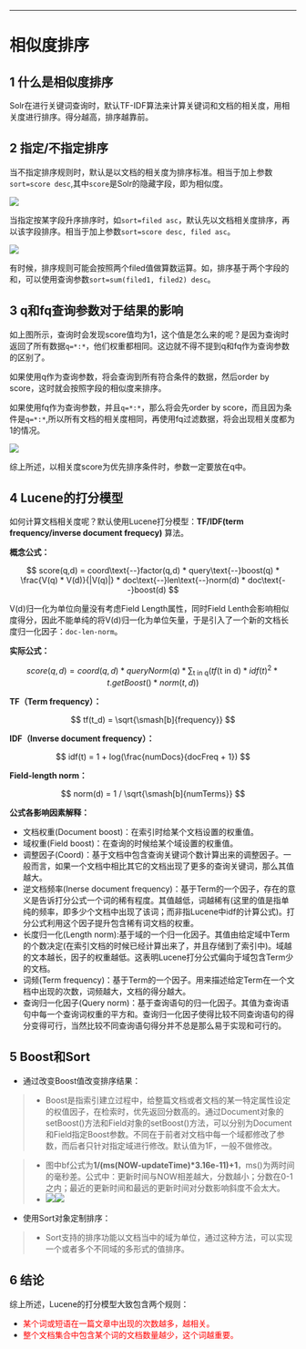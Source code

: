 ------



# 相似度排序

## 1 什么是相似度排序

Solr在进行关键词查询时，默认TF-IDF算法来计算关键词和文档的相关度，用相关度进行排序。得分越高，排序越靠前。

## 2 指定/不指定排序

当不指定排序规则时，默认是以文档的相关度为排序标准。相当于加上参数`sort=score desc`,其中`score`是Solr的隐藏字段，即为相似度。

![](../../images/Solr/不指定排序字段.png)

当指定按某字段升序排序时，如`sort=filed asc`，默认先以文档相关度排序，再以该字段排序。相当于加上参数`sort=score desc, filed asc`。

![](../../images/Solr/指定排序字段.png)

有时候，排序规则可能会按照两个filed值做算数运算。如，排序基于两个字段的和，可以使用查询参数`sort=sum(filed1, filed2) desc`。

## 3 q和fq查询参数对于结果的影响

如上图所示，查询时会发现score值均为1，这个值是怎么来的呢？是因为查询时返回了所有数据`q=*:*`，他们权重都相同。这边就不得不提到q和fq作为查询参数的区别了。

如果使用q作为查询参数，将会查询到所有符合条件的数据，然后order by score，这时就会按照字段的相似度来排序。

如果使用fq作为查询参数，并且`q=*:*`，那么将会先order by score，而且因为条件是`q=*:*`,所以所有文档的相关度相同，再使用fq过滤数据，将会出现相关度都为1的情况。

![](../../images/Solr/参数q和fq的区别.png)

综上所述，以相关度score为优先排序条件时，参数一定要放在q中。

## 4 Lucene的打分模型

如何计算文档相关度呢？默认使用Lucene打分模型：**TF/IDF(term frequency/inverse document frequecy)** 算法。

**概念公式：**

$$ score(q,d) = coord\text{--}factor(q,d) * query\text{--}boost(q) * \frac{V(q) * V(d)}{|V(q)|} * doc\text{--}len\text{--}norm(d) * doc\text{--}boost(d) $$ 

V(d)归一化为单位向量没有考虑Field Length属性，同时Field Lenth会影响相似度得分，因此不能单纯的将V(d)归一化为单位矢量，于是引入了一个新的文档长度归一化因子：`doc-len-norm`。

**实际公式：**

$$ score(q,d) = coord(q,d) * queryNorm(q) * \displaystyle\sum_{\text{t in q}} (tf(\text{t in d}) * idf(t)^2 * t.getBoost() * norm(t,d)) $$

**TF（Term frequency）：**

$$ tf(t_d) = \sqrt{\smash[b]{frequency}} $$

**IDF（Inverse document frequency）：**

$$ idf(t) = 1 + log(\frac{numDocs}{docFreq + 1}) $$

**Field-length norm：**

$$ norm(d) = 1 / \sqrt{\smash[b]{numTerms}} $$

**公式各影响因素解释：**

* 文档权重(Document boost)：在索引时给某个文档设置的权重值。
* 域权重(Field boost)：在查询的时候给某个域设置的权重值。
* 调整因子(Coord)：基于文档中包含查询关键词个数计算出来的调整因子。一般而言，如果一个文档中相比其它的文档出现了更多的查询关键词，那么其值越大。
* 逆文档频率(Inerse document frequency)：基于Term的一个因子，存在的意义是告诉打分公式一个词的稀有程度。其值越低，词越稀有(这里的值是指单纯的频率，即多少个文档中出现了该词；而非指Lucene中idf的计算公式)。打分公式利用这个因子提升包含稀有词文档的权重。
* 长度归一化(Length norm):基于域的一个归一化因子。其值由给定域中Term的个数决定(在索引文档的时候已经计算出来了，并且存储到了索引中)。域越的文本越长，因子的权重越低。这表明Lucene打分公式偏向于域包含Term少的文档。
* 词频(Term frequency)：基于Term的一个因子。用来描述给定Term在一个文档中出现的次数，词频越大，文档的得分越大。
* 查询归一化因子(Query norm)：基于查询语句的归一化因子。其值为查询语句中每一个查询词权重的平方和。查询归一化因子使得比较不同查询语句的得分变得可行，当然比较不同查询语句得分并不总是那么易于实现和可行的。

## 5 Boost和Sort

* 通过改变Boost值改变排序结果：

>+ Boost是指索引建立过程中，给整篇文档或者文档的某一特定属性设定的权值因子，在检索时，优先返回分数高的。通过Document对象的setBoost()方法和Field对象的setBoost()方法，可以分别为Document和Field指定Boost参数。不同在于前者对文档中每一个域都修改了参数，而后者只针对指定域进行修改。默认值为1F，一般不做修改。

>+ 图中bf公式为**1/(ms(NOW-updateTime)\*3.16e-11)+1**，ms()为两时间的毫秒差。公式中：更新时间与NOW相差越大，分数越小；分数在0-1之内；最近的更新时间和最远的更新时间对分数影响斜度不会太大。
>+ ![](../../images/Solr/验证boost参数.png)![](../../images/Solr/验证boost加q.png)

* 使用Sort对象定制排序：

>+ Sort支持的排序功能以文档当中的域为单位，通过这种方法，可以实现一个或者多个不同域的多形式的值排序。

## 6 结论

综上所述，Lucene的打分模型大致包含两个规则：

* <font color='red'>某个词或短语在一篇文章中出现的次数越多，越相关。</font>
* <font color='red'>整个文档集合中包含某个词的文档数量越少，这个词越重要。</font>